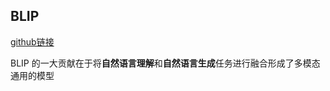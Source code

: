 ## BLIP

[github链接](https://github.com/salesforce/BLIP)

BLIP 的一大贡献在于将**自然语言理解**和**自然语言生成**任务进行融合形成了多模态通用的模型

